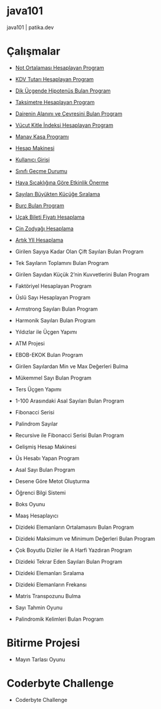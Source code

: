 # java101
java101 | patika.dev


# Çalışmalar
* [Not Ortalaması Hesaplayan Program](https://github.com/nergiskuzucu/java101/blob/main/odevler/notOrtalamasi.java)
* [KDV Tutarı Hesaplayan Program](https://github.com/nergiskuzucu/java101/blob/main/odevler/kdvTutari.java)
* [Dik Üçgende Hipotenüs Bulan Program](https://github.com/nergiskuzucu/java101/blob/main/odevler/ucgenCevre.java)
* [Taksimetre Hesaplayan Program](https://github.com/nergiskuzucu/java101/blob/main/odevler/taksimetre.java)
* [Dairenin Alanını ve Çevresini Bulan Program](https://github.com/nergiskuzucu/java101/blob/main/odevler/daireHesap.java)
* [Vücut Kitle İndeksi Hesaplayan Program](https://github.com/nergiskuzucu/java101/blob/main/odevler/vucutkitle.java)
* [Manav Kasa Programı](https://github.com/nergiskuzucu/java101/blob/main/odevler/manav.java)



* [Hesap Makinesi](https://github.com/nergiskuzucu/java101/blob/main/odevler/hesapMakinesi.java)
* [Kullanıcı Girişi](https://github.com/nergiskuzucu/java101/blob/main/odevler/login.java)
* [Sınıfı Geçme Durumu](https://github.com/nergiskuzucu/java101/blob/main/odevler/gectiKaldi.java)
* [Hava Sıcaklığına Göre Etkinlik Önerme](https://github.com/nergiskuzucu/java101/blob/main/odevler/etkinlik.java)
* [Sayıları Büyükten Küçüğe Sıralama](https://github.com/nergiskuzucu/java101/blob/main/odevler/siralama.java)
* [Burç Bulan Program](https://github.com/nergiskuzucu/java101/blob/main/odevler/burc.java)
* [Uçak Bileti Fiyatı Hesaplama](https://github.com/nergiskuzucu/java101/blob/main/odevler/ucakBileti.java)
* [Çin Zodyağı Hesaplama](https://github.com/nergiskuzucu/java101/blob/main/odevler/zodyak.java)
* [Artık YIl Hesaplama](https://github.com/nergiskuzucu/java101/blob/main/odevler/artikYil.java)


* Girilen Sayıya Kadar Olan Çift Sayıları Bulan Program
* Tek Sayıların Toplamını Bulan Program
* Girilen Sayıdan Küçük 2’nin Kuvvetlerini Bulan Program
* Faktöriyel Hesaplayan Program
* Üslü Sayı Hesaplayan Program
* Armstrong Sayıları Bulan Program
* Harmonik Sayıları Bulan Program
* Yıldızlar ile Üçgen Yapımı
* ATM Projesi
* EBOB-EKOK Bulan Program
* Girilen Sayılardan Min ve Max Değerleri Bulma
* Mükemmel Sayı Bulan Program
* Ters Üçgen Yapımı
* 1-100 Arasındaki Asal Sayıları Bulan Program
* Fibonacci Serisi


* Palindrom Sayılar
* Recursive ile Fibonacci Serisi Bulan Program
* Gelişmiş Hesap Makinesi
* Üs Hesabı Yapan Program
* Asal Sayı Bulan Program
* Desene Göre Metot Oluşturma

* Öğrenci Bilgi Sistemi
* Boks Oyunu
* Maaş Hesaplayıcı

* Dizideki Elemanların Ortalamasını Bulan Program
* Dizideki Maksimum ve Minimum Değerleri Bulan Program
* Çok Boyutlu Diziler ile A Harfi Yazdıran Program
* Dizideki Tekrar Eden Sayıları Bulan Program
* Dizideki Elemanları Sıralama
* Dizideki Elemanların Frekansı
* Matris Transpozunu Bulma

* Sayı Tahmin Oyunu
* Palindromik Kelimleri Bulan Program

# Bitirme Projesi
* Mayın Tarlası Oyunu

# Coderbyte Challenge
* Coderbyte Challenge


